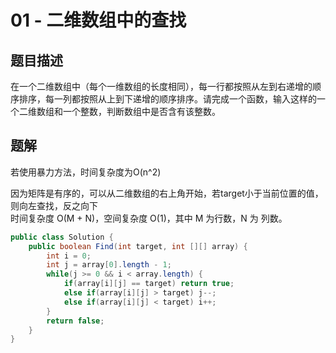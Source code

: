 # 01 - 二维数组中的查找

## 题目描述
在一个二维数组中（每个一维数组的长度相同），每一行都按照从左到右递增的顺序排序，每一列都按照从上到下递增的顺序排序。请完成一个函数，输入这样的一个二维数组和一个整数，判断数组中是否含有该整数。

## 题解
若使用暴力方法，时间复杂度为O(n^2)  

因为矩阵是有序的，可以从二维数组的右上角开始，若target小于当前位置的值，则向左查找，反之向下  
时间复杂度 O(M + N)，空间复杂度 O(1)，其中 M 为行数，N 为 列数。

```java
public class Solution {
    public boolean Find(int target, int [][] array) {
        int i = 0;
        int j = array[0].length - 1;
        while(j >= 0 && i < array.length) {
            if(array[i][j] == target) return true;
            else if(array[i][j] > target) j--;
            else if(array[i][j] < target) i++;
        }
        return false;
    }
}
```